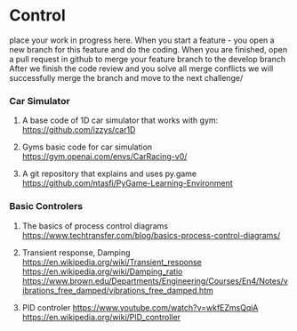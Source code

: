 # Control

place your work in progress here.
When you start a feature - you open a new branch for this feature and do the coding.
When you are finished, open a pull request in github to merge your feature branch to the develop branch
After we finish the code review and you solve all merge conflicts we will successfully merge the branch and move to the next challenge/

### Car Simulator
1. A base code of 1D car simulator that works with gym:
https://github.com/izzys/car1D

2. Gyms basic code for car simulation
https://gym.openai.com/envs/CarRacing-v0/

3. A git repository that explains and uses py.game
https://github.com/ntasfi/PyGame-Learning-Environment

### Basic Controlers
1. The basics of process control diagrams
https://www.techtransfer.com/blog/basics-process-control-diagrams/ 

2. Transient response, Damping 
https://en.wikipedia.org/wiki/Transient_response 
https://en.wikipedia.org/wiki/Damping_ratio  
https://www.brown.edu/Departments/Engineering/Courses/En4/Notes/vibrations_free_damped/vibrations_free_damped.htm


3. PID controler
https://www.youtube.com/watch?v=wkfEZmsQqiA 
https://en.wikipedia.org/wiki/PID_controller  

 


 
